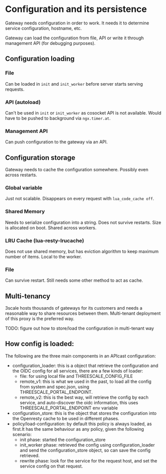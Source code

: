 # Configuration and its persistence

Gateway needs configuration in order to work. It needs it to determine service configuration, hostname, etc.

Gateway can load the configuration from file, API or write it through management API (for debugging purposes).

## Configuration loading

### File

Can be loaded in `init` and `init_worker` before server starts serving requests. 

### API (autoload)

Can't be used in `init` or `init_worker` as cosocket API is not available. Would have to be pushed to background via `ngx.timer.at`.

### Management API

Can push configuration to the gateway via an API. 

## Configuration storage

Gateway needs to cache the configuration somewhere. Possibly even across restarts.

### Global variable

Just not scalable. Disappears on every request with `lua_code_cache off`.

### Shared Memory

Needs to serialize configuration into a string. Does not survive restarts. Size is allocated on boot. Shared across workers.

### LRU Cache (lua-resty-lrucache)

Does not use shared memory, but has eviction algorithm to keep maximum number of items. Local to the worker.

### File

Can survive restart. Still needs some other method to act as cache.

## Multi-tenancy

3scale hosts thousands of gateways for its customers and needs a reasonable way to share resources between them. Multi-tenant deployment of this proxy is the preferred way.

TODO: figure out how to store/load the configuration in multi-tenant way


## How config is loaded:

The following are the three main components in an APIcast configuration:

- configuration_loader: this is a object that retrieve the configuration and the
  OIDC config for all services, there are a few kinds of loader:
    - file: for using local file and THREESCALE_CONFIG_FILE
    - remote_v1: this is what we used in the past, to load all the config from
      system and spec.json, using THREESCALE_PORTAL_ENDPOINT.
    - remote_v2: this is the best way, will retrieve the config by each service,
      and auto-discover the oidc information, this uses
      THREESCALE_PORTAL_ENDPOINT env variable
- configuration_store: this is the object that stores the configuration into
  the Openresty cache to be used in different phases.
- policy/load-configuration: by default this policy is always loaded, as
  first.It has the same behaviour as any policy, given the following scenario:
    - init phase: started the configuration_store
    - init_worker phase: retrieved the config using configuration_loader and send the
      configuration_store object, so can save the config retrieved.
    - rewrite phase: look for the service for the request host, and set the
      service config on that request.

